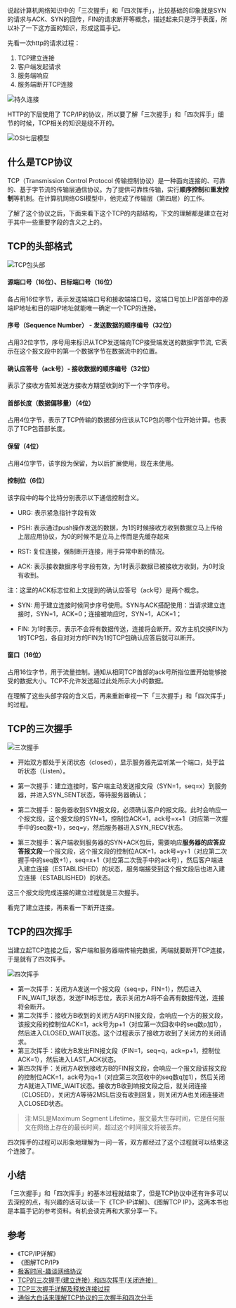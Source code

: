 说起计算机网络知识中的「三次握手」和「四次挥手」，比较基础的印象就是SYN的请求与ACK、SYN的回传，FIN的请求断开等概念，描述起来只是浮于表面，所以补了一下这方面的知识，形成这篇手记。

先看一次http的请求过程：

1. TCP建立连接
1. 客户端发起请求
1. 服务端响应
1. 服务端断开TCP连接

![持久连接](https://note.youdao.com/yws/api/personal/file/WEB843a5c002c8edd01ba9556339b98d3a1?method=download&shareKey=ade33a0cd56a8751a6ad23a4fd3c9708)

HTTP的下层使用了 TCP/IP的协议，所以要了解「三次握手」和「四次挥手」细节的时候，TCP相关的知识是绕不开的。

![OSI七层模型](https://note.youdao.com/yws/api/personal/file/WEB03425da831e3772d8efcd049d7b9473f?method=download&shareKey=8353551e9152d8b2538e7bd160826b58)

## 什么是TCP协议

TCP（Transmission Control Protocol 传输控制协议）是一种面向连接的、可靠的、基于字节流的传输层通信协议。为了提供可靠性传输，实行**顺序控制**和**重发控制**等机制。在计算机网络OSI模型中，他完成了传输层（第四层）的工作。

了解了这个协议之后，下面来看下这个TCP的内部结构，下文的理解都是建立在对于其中一些重要字段的含义之上的。

## TCP的头部格式

![TCP包头部](https://static001.geekbang.org/resource/image/a7/bf/a795461effcce686a43f48e094c9adbf.jpg)

#### 源端口号（16位）、目标端口号（16位）
各占用16位字节，表示发送端端口号和接收端端口号。这端口号加上IP首部中的源端IP地址和目的端IP地址就能唯一确定一个TCP的连接。

#### 序号（Sequence Number） - 发送数据的顺序编号（32位）
占用32位字节，序号用来标识从TCP发送端向TCP接受端发送的数据字节流, 它表示在这个报文段中的第一个数据字节在数据流中的位置。

#### 确认应答号（ack号）- 接收数据的顺序编号（32位）
表示了接收方告知发送方接收方期望收到的下一个字节序号。

#### 首部长度（数据偏移量）（4位）
占用4位字节，表示了TCP传输的数据部分应该从TCP包的哪个位开始计算。也表示了TCP包首部长度。

#### 保留（4位）
占用4位字节，该字段为保留，为以后扩展使用，现在未使用。

#### 控制位（6位）
该字段中的每个比特分别表示以下通信控制含义。

- URG: 表示紧急指针字段有效
- PSH: 表示通过push操作发送的数据，为1的时候接收方收到数据立马上传给上层应用协议，为0的时候不是立马上传而是先缓存起来
- RST: 复位连接，强制断开连接，用于异常中断的情况。

- ACK: 表示接收数据序号字段有效，为1时表示数据已被接收方收到，为0时没有收到。

注：这里的ACK标志位和上文提到的确认应答号（ack号）是两个概念。

- SYN: 用于建立连接时候同步序号使用。SYN与ACK搭配使用：当请求建立连接时，SYN=1，ACK=0；连接被响应时，SYN=1，ACK=1；

- FIN: 为1时表示，表示不会将有数据传送，连接将会断开。双方主机交换FIN为1的TCP包，各自对对方的FIN为1的TCP包确认应答后就可以断开。

#### 窗口（16位）
占用16位字节，用于流量控制。通知从相同TCP首部的ack号所指位置开始能够接受的数据大小。TCP不允许发送超过此处所示大小的数据。

在理解了这些头部字段的含义后，再来重新审视一下「三次握手」和「四次挥手」的过程。

## TCP的三次握手

![三次握手](https://static001.geekbang.org/resource/image/66/a2/666d7d20aa907d8317af3770411f5aa2.jpg)

- 开始双方都处于关闭状态（closed），显示服务器先监听某一个端口，处于监听状态（Listen）。
- 第一次握手：建立连接时，客户端主动发送报文段（SYN=1，seq=x）到服务器，并进入SYN_SENT状态，等待服务器确认；
- 第二次握手：服务器收到SYN报文段，必须确认客户的报文段。此时会响应一个报文段，这个报文段的SYN=1，控制位ACK=1，ack号=x+1（对应第一次握手中的seq数+1），seq=y，然后服务器进入SYN_RECV状态。

- 第三次握手：客户端收到服务器的SYN+ACK包后，需要响应**服务器的应答应答报文段**一个报文段，这个报文段的控制位ACK=1，ack号=y+1（对应第二次握手中的seq数+1），seq=x+1（对应第二次我手中的ack号），然后客户端进入建立连接（ESTABLISHED）的状态，服务端接受到这个报文段后也进入建立连接（ESTABLISHED）的状态。

这三个报文段完成连接的建立过程就是三次握手。

看完了建立连接，再来看一下断开连接。

## TCP的四次挥手

当建立起TCP连接之后，客户端和服务器端传输完数据，两端就要断开TCP连接，于是就有了四次挥手。

![四次挥手](https://static001.geekbang.org/resource/image/1f/11/1f6a5e17b34f00d28722428b7b8ccb11.jpg)

- 第一次挥手：关闭方A发送一个报文段（seq=p，FIN=1），然后进入FIN_WAIT_1状态，发送FIN标志位，表示关闭方A将不会再有数据传送，连接将会断开。
- 第二次挥手：接收方B收到的关闭方A的FIN报文段，会响应一个方的报文段，该报文段的控制位ACK=1，ack号为p+1（对应第一次回收中的seq数p加1），然后进入CLOSED_WAIT状态。这个过程表示了接收方收到了关闭方的关闭请求。
- 第三次挥手：接收方B发出FIN报文段（FIN=1，seq=q，ack=p+1，控制位ACK=1），然后进入LAST_ACK状态。
- 第四次挥手：关闭方A收到接收方B的FIN报文段，会响应一个报文段该报文段的控制位ACK=1，ack号为q+1（对应第三次回收中的seq数q加1），然后关闭方A就进入TIME_WAIT状态。接收方B收到响报文段之后，就关闭连接（CLOSED），关闭方A等待2MSL后没有收到回复，则关闭方A也关闭连接进入CLOSED状态。

> 注:MSL是Maximum Segment Lifetime，报文最大生存时间，它是任何报文在网络上存在的最长时间，超过这个时间报文将被丢弃。

四次挥手的过程可以形象地理解为一问一答，双方都经过了这个过程就可以结束这个连接了。

## 小结

「三次握手」和「四次挥手」的基本过程就结束了，但是TCP协议中还有许多可以去深挖的点，有兴趣的话可以读一下《TCP-IP详解》、《图解TCP IP》，这两本书也是本篇手记的参考资料。有机会读完再和大家分享一下。

## 参考
- 《TCP/IP详解》
- 《图解TCP/IP》
- [极客时间-趣谈网络协议](https://time.geekbang.org/column/intro/85)
- [TCP的三次握手(建立连接）和四次挥手(关闭连接）](https://www.cnblogs.com/Jessy/p/3535612.html)
- [TCP三次握手详解及释放连接过程](https://blog.csdn.net/oney139/article/details/8103223)
- [通俗大白话来理解TCP协议的三次握手和四次分手](https://github.com/jawil/blog/issues/14)